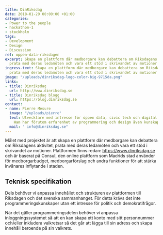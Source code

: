 ```yaml
---
title: DinRiksdag
date: 2018-01-20 00:00:00 +01:00
categories:
- Power to the people
- hackathon-1
- stockholm
tags:
- Development
- Design
- Discussion
ref: oppen-data-riksdagen
excerpt: Skapa en plattform där medborgare kan debattera om Riksdagens aktivitet,
  prata med deras ledamöten och vara ett stöd i skrivandet av motioner
ingress-text: Skapa en plattform där medborgare kan debattera om Riksdagens aktivitet,
  prata med deras ledamöten och vara ett stöd i skrivandet av motioner
image: "/uploads/dinriksdag-logo-color-big-9715da.png"
links:
- title: Dinriksdag
  url: http://www.dinriksdag.se
- title: Dinriksdag blogg
  url: https://blog.dinriksdag.se
contact:
- name: Pierre Mesure
  image: "/uploads/pierre"
  text: Utvecklare med intresse för öppen data, civic tech och digital demokrati.
    Han har förutom erfarenhet av programmering och design även kunskaper i projektledning.
  mail: " info@dinriksdag.se"
---
```


Målet med projektet är att skapa en plattform där medborgare kan debattera om Riksdagens aktivitet, prata med deras ledamöten och vara ett stöd i skrivandet av motioner. Plattformen finns redan: https://www.dinriksdag.se och är baserat på Consul, den online plattform som Madrids stad använder för medborgarbudget, medborgarförslag och andra funktioner för att stärka invånares inflytande i staden.

## Teknisk specifikation
Dels behöver vi anpassa innehållet och strukturen av plattformen till Riksdagen och det svenska sammanhanget. För detta krävs det inte programmeringskunskaper utan ett intresse för politik och demokratifrågor.

När det gäller programmeringsdelen behöver vi anpassa inloggningssystemet så att en kan skapa ett konto med sitt personnummer och/eller inkludera valkretsar så det går att lägga till sin adress och skapa innehåll beroende på sin valkrets.
